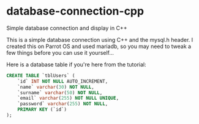 # database-connection-cpp
Simple database connection and display in C++

This is a simple database connection using C++ and the mysql.h header. I created this on Parrot OS and used mariadb, so you may need to tweak a few things before you can use it yourself...


Here is a database table if you're here from the tutorial:
```sql
CREATE TABLE `tblUsers` (
	`id` INT NOT NULL AUTO_INCREMENT,
	`name` varchar(30) NOT NULL,
	`surname` varchar(50) NOT NULL,
	`email` varchar(255) NOT NULL UNIQUE,
	`password` varchar(255) NOT NULL,
	PRIMARY KEY (`id`)
);
```
